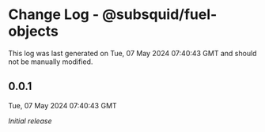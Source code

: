 # Change Log - @subsquid/fuel-objects

This log was last generated on Tue, 07 May 2024 07:40:43 GMT and should not be manually modified.

## 0.0.1
Tue, 07 May 2024 07:40:43 GMT

_Initial release_

